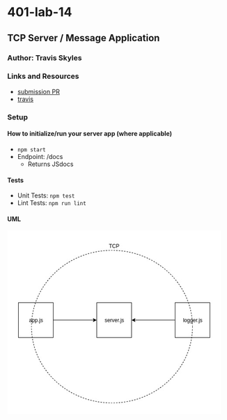 # 401-lab-14

## TCP Server / Message Application

### Author: Travis Skyles

### Links and Resources
* [submission PR](https://github.com/tskyles-401-advanced-javascript/401-lab-17/pull/1)
* [travis](https://travis-ci.com/tskyles-401-advanced-javascript/401-lab-17)

### Setup

#### How to initialize/run your server app (where applicable)
* `npm start`
* Endpoint: /docs
  * Returns JSdocs
  
#### Tests
* Unit Tests: `npm test`
* Lint Tests: `npm run lint`

#### UML
![](./assets/lab17.jpg)